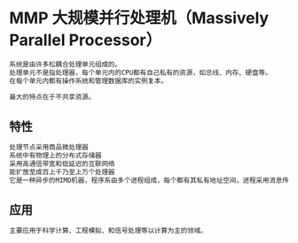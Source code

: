 # MMP 大规模并行处理机（Massively Parallel Processor）

```md
系统是由许多松耦合处理单元组成的。
处理单元不是指处理器，每个单元内的CPU都有自己私有的资源，如总线、内存、硬盘等。
在每个单元内都有操作系统和管理数据库的实例复本。

最大的特点在于不共享资源。
```
## 特性
```md
处理节点采用商品微处理器
系统中有物理上的分布式存储器
采用高通信带宽和低延迟的互联网络
能扩放至成百上千乃至上万个处理器
它是一种异步的MIMD机器，程序系由多个进程组成，每个都有其私有地址空间，进程采用消息传递。
```
## 应用
```md
主要应用于科学计算、工程模拟、和信号处理等以计算为主的领域。
```